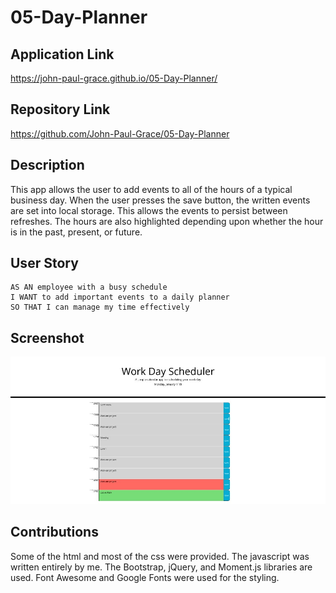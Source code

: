 # 05-Day-Planner

## Application Link

https://john-paul-grace.github.io/05-Day-Planner/

## Repository Link

https://github.com/John-Paul-Grace/05-Day-Planner

## Description

This app allows the user to add events to all of the hours of a typical business day. When the user presses the save button, the written events are set into local storage. This allows the events to persist between refreshes. The hours are also highlighted depending upon whether the hour is in the past, present, or future.

## User Story

```
AS AN employee with a busy schedule
I WANT to add important events to a daily planner
SO THAT I can manage my time effectively
```

## Screenshot

![Screenshot](./Assets/resized-image-promo.jpeg)

## Contributions

Some of the html and most of the css were provided. The javascript was written entirely by me. The Bootstrap, jQuery, and Moment.js libraries are used. Font Awesome and Google Fonts were used for the styling.